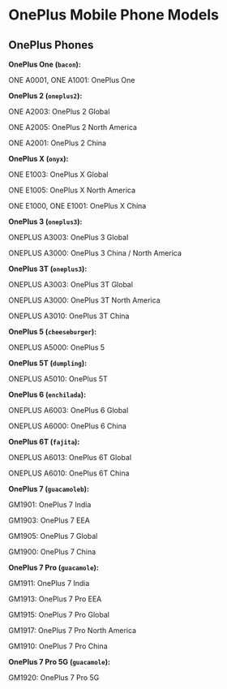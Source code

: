 # OnePlus Mobile Phone Models

## OnePlus Phones

**OnePlus One (`bacon`):**

ONE A0001, ONE A1001: OnePlus One

**OnePlus 2 (`oneplus2`):**

ONE A2003: OnePlus 2 Global

ONE A2005: OnePlus 2 North America

ONE A2001: OnePlus 2 China

**OnePlus X (`onyx`):**

ONE E1003: OnePlus X Global

ONE E1005: OnePlus X North America

ONE E1000, ONE E1001: OnePlus X China

**OnePlus 3 (`oneplus3`):**

ONEPLUS A3003: OnePlus 3 Global

ONEPLUS A3000: OnePlus 3 China / North America

**OnePlus 3T (`oneplus3`):**

ONEPLUS A3003: OnePlus 3T Global

ONEPLUS A3000: OnePlus 3T North America

ONEPLUS A3010: OnePlus 3T China

**OnePlus 5 (`cheeseburger`):**

ONEPLUS A5000: OnePlus 5

**OnePlus 5T (`dumpling`):**

ONEPLUS A5010: OnePlus 5T

**OnePlus 6 (`enchilada`):**

ONEPLUS A6003: OnePlus 6 Global

ONEPLUS A6000: OnePlus 6 China

**OnePlus 6T (`fajita`):**

ONEPLUS A6013: OnePlus 6T Global

ONEPLUS A6010: OnePlus 6T China

**OnePlus 7 (`guacamoleb`):**

GM1901: OnePlus 7 India

GM1903: OnePlus 7 EEA

GM1905: OnePlus 7 Global

GM1900: OnePlus 7 China

**OnePlus 7 Pro (`guacamole`):**

GM1911: OnePlus 7 India

GM1913: OnePlus 7 Pro EEA
 
GM1915: OnePlus 7 Pro Global

GM1917: OnePlus 7 Pro North America

GM1910: OnePlus 7 Pro China

**OnePlus 7 Pro 5G (`guacamole`):**

GM1920: OnePlus 7 Pro 5G
